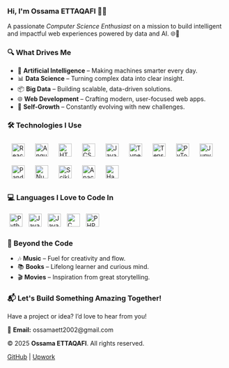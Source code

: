 <h3>Hi, I'm <strong>Ossama ETTAQAFI</strong> 👋🏻</h3>
<p>A passionate <em>Computer Science Enthusiast</em> on a mission to build intelligent and impactful web experiences powered by data and AI. 🌐🤖</p>

<!-- Interests Section -->
<h3>🔍 What Drives Me</h3>
<ul>
  <li>🧠 <strong>Artificial Intelligence</strong> – Making machines smarter every day.</li>
  <li>📊 <strong>Data Science</strong> – Turning complex data into clear insight.</li>
  <li>📦 <strong>Big Data</strong> – Building scalable, data-driven solutions.</li>
  <li>🌐 <strong>Web Development</strong> – Crafting modern, user-focused web apps.</li>
  <li>🚀 <strong>Self-Growth</strong> – Constantly evolving with new challenges.</li>
</ul>

<!-- Tools Section -->
<h3>🛠️ Technologies I Use</h3>
<p>
  <!-- Web Dev Tools -->
  <img src="https://cdn.jsdelivr.net/gh/devicons/devicon/icons/react/react-original.svg" alt="React" width="30" style="margin:10px;">
  <img src="https://cdn.jsdelivr.net/gh/devicons/devicon/icons/angularjs/angularjs-original.svg" alt="Angular" width="30" style="margin:10px;">
  <img src="https://cdn.jsdelivr.net/gh/devicons/devicon/icons/html5/html5-original.svg" alt="HTML5" width="30" style="margin:10px;">
  <img src="https://cdn.jsdelivr.net/gh/devicons/devicon/icons/css3/css3-original.svg" alt="CSS3" width="30" style="margin:10px;">
  <img src="https://cdn.jsdelivr.net/gh/devicons/devicon/icons/javascript/javascript-original.svg" alt="JavaScript" width="30" style="margin:10px;">
  <img src="https://cdn.jsdelivr.net/gh/devicons/devicon/icons/typescript/typescript-original.svg" alt="TypeScript" width="30" style="margin:10px;">

  <!-- AI Tools -->
  <img src="https://cdn.jsdelivr.net/gh/devicons/devicon/icons/tensorflow/tensorflow-original.svg" alt="TensorFlow" width="30" style="margin:10px;">
  <img src="https://cdn.jsdelivr.net/gh/devicons/devicon/icons/pytorch/pytorch-original.svg" alt="PyTorch" width="30" style="margin:10px;">

  <!-- Data Science Tools -->
  <img src="https://cdn.jsdelivr.net/gh/devicons/devicon/icons/jupyter/jupyter-original.svg" alt="Jupyter" width="30" style="margin:10px;">
  <img src="https://cdn.jsdelivr.net/gh/devicons/devicon/icons/pandas/pandas-original.svg" alt="Pandas" width="30" style="margin:10px;">
  <img src="https://cdn.jsdelivr.net/gh/devicons/devicon/icons/numpy/numpy-original.svg" alt="NumPy" width="30" style="margin:10px;">
  <img src="https://upload.wikimedia.org/wikipedia/commons/0/05/Scikit_learn_logo_small.svg" alt="Scikit-learn" width="30" style="margin:10px;">

  <!-- Big Data Tools -->
  <img src="https://raw.githubusercontent.com/valohai/ml-logos/master/spark.svg" alt="Apache Spark" width="30" style="margin:10px;">
  <img src="https://www.vectorlogo.zone/logos/apache_hadoop/apache_hadoop-icon.svg" alt="Hadoop" width="30" style="margin:10px;">
</p>

<!-- Programming Languages -->
<h3>💻 Languages I Love to Code In</h3>
<p>
  <img src="https://cdn.jsdelivr.net/gh/devicons/devicon/icons/python/python-original.svg" alt="Python" width="30" style="margin:5px;">
  <img src="https://cdn.jsdelivr.net/gh/devicons/devicon/icons/javascript/javascript-original.svg" alt="JavaScript" width="30" style="margin:5px;">
  <img src="https://cdn.jsdelivr.net/gh/devicons/devicon/icons/java/java-original.svg" alt="Java" width="30" style="margin:5px;">
  <img src="https://cdn.jsdelivr.net/gh/devicons/devicon/icons/c/c-original.svg" alt="C" width="30" style="margin:5px;">
  <img src="https://cdn.jsdelivr.net/gh/devicons/devicon/icons/php/php-original.svg" alt="PHP" width="30" style="margin:5px;">
</p>

<!-- Hobbies Section -->
<h3>🎨 Beyond the Code</h3>
<ul>
  <li>🎶 <strong>Music</strong> – Fuel for creativity and flow.</li>
  <li>📚 <strong>Books</strong> – Lifelong learner and curious mind.</li>
  <li>🎬 <strong>Movies</strong> – Inspiration from great storytelling.</li>
</ul>

<!-- Contact Section -->
<h3>📬 Let's Build Something Amazing Together!</h3>
<p>Have a project or idea? I’d love to hear from you!</p>
<p>
  📧 <strong>Email:</strong> ossamaett2002@gmail.com
</p>

<!-- Footer Section -->
<footer>
  <p>© 2025 <strong>Ossama ETTAQAFI</strong>. All rights reserved.</p>
  <p>
    <a href="https://github.com/ossama-ettaqafi">GitHub</a>
    |
    <a href="https://www.upwork.com/freelancers/~01f4c13eeb9438d8b6">Upwork</a>
  </p>
</footer>
